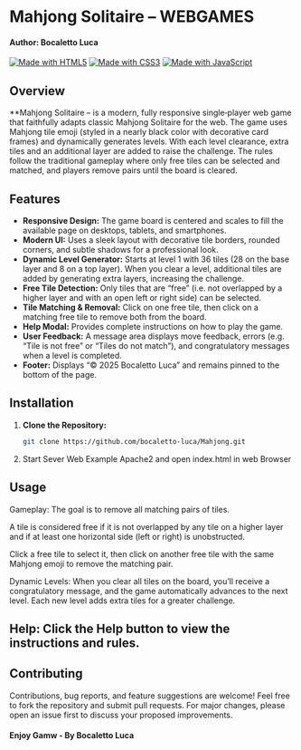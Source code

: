 # Mahjong Solitaire – WEBGAMES
#### Author: Bocaletto Luca

[![Made with HTML5](https://img.shields.io/badge/Made%20with-HTML5-E34F26?logo=html5)](https://www.w3.org/html/)
[![Made with CSS3](https://img.shields.io/badge/Made%20with-CSS3-1572B6?logo=css3)](https://www.w3.org/Style/CSS/)
[![Made with JavaScript](https://img.shields.io/badge/Made%20with-JavaScript-F7DF1E?logo=javascript)](https://developer.mozilla.org/docs/Web/JavaScript)

## Overview

**Mahjong Solitaire – is a modern, fully responsive single‑player web game that faithfully adapts classic Mahjong Solitaire for the web. The game uses Mahjong tile emoji (styled in a nearly black color with decorative card frames) and dynamically generates levels. With each level clearance, extra tiles and an additional layer are added to raise the challenge. The rules follow the traditional gameplay where only free tiles can be selected and matched, and players remove pairs until the board is cleared.

## Features

- **Responsive Design:** The game board is centered and scales to fill the available page on desktops, tablets, and smartphones.
- **Modern UI:** Uses a sleek layout with decorative tile borders, rounded corners, and subtle shadows for a professional look.
- **Dynamic Level Generator:** Starts at level 1 with 36 tiles (28 on the base layer and 8 on a top layer). When you clear a level, additional tiles are added by generating extra layers, increasing the challenge.
- **Free Tile Detection:** Only tiles that are “free” (i.e. not overlapped by a higher layer and with an open left or right side) can be selected.
- **Tile Matching & Removal:** Click on one free tile, then click on a matching free tile to remove both from the board.
- **Help Modal:** Provides complete instructions on how to play the game.
- **User Feedback:** A message area displays move feedback, errors (e.g. “Tile is not free” or “Tiles do not match”), and congratulatory messages when a level is completed.
- **Footer:** Displays “© 2025 Bocaletto Luca” and remains pinned to the bottom of the page.

## Installation

1. **Clone the Repository:**

   ```bash
   git clone https://github.com/bocaletto-luca/Mahjong.git
2. Start Sever Web Example Apache2 and open index.html in web Browser

## Usage
Gameplay: The goal is to remove all matching pairs of tiles.

A tile is considered free if it is not overlapped by any tile on a higher layer and if at least one horizontal side (left or right) is unobstructed.

Click a free tile to select it, then click on another free tile with the same Mahjong emoji to remove the matching pair.

Dynamic Levels: When you clear all tiles on the board, you’ll receive a congratulatory message, and the game automatically advances to the next level. Each new level adds extra tiles for a greater challenge.

## Help: Click the Help button to view the instructions and rules.

## Contributing
Contributions, bug reports, and feature suggestions are welcome! Feel free to fork the repository and submit pull requests. For major changes, please open an issue first to discuss your proposed improvements.

#### Enjoy Gamw - By Bocaletto Luca

